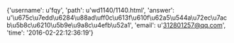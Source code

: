 {'username': u'fqy', 'path': u'wd1140/1140.html', 'answer': u'\u675c\u7edd\u6284\u88ad\uff0c\u613f\u610f\u62a5\u544a\u72ec\u7acb\u5b8c\u6210\u5b9e\u9a8c\u4efb\u52a1', 'email': u'312801257@qq.com', 'time': '2016-02-22:12:36:19'}